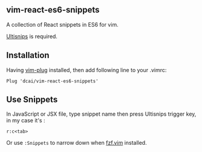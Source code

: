## vim-react-es6-snippets

A collection of React snippets in ES6 for vim.

[Ultisnips](https://github.com/SirVer/ultisnips) is required.

## Installation

Having [vim-plug](https://github.com/junegunn/vim-plug) installed, then add following line to your .vimrc:

    Plug 'dcai/vim-react-es6-snippets'

## Use Snippets

In JavaScript or JSX file, type snippet name then press Ultisnips trigger key, in my case it's <tab>:

    r:c<tab>

Or use `:Snippets` to narrow down when [fzf.vim](https://github.com/junegunn/fzf.vim) installed.
